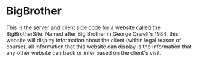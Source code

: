 # BigBrother
This is the server and client side code for a website called the BigBrotherSite. 
Named after Big Brother in George Orwell's 1984, this website will display information about the client (within legal reason of course).
all information that this website can display is the information that any other website can track or infer based on the client's visit.